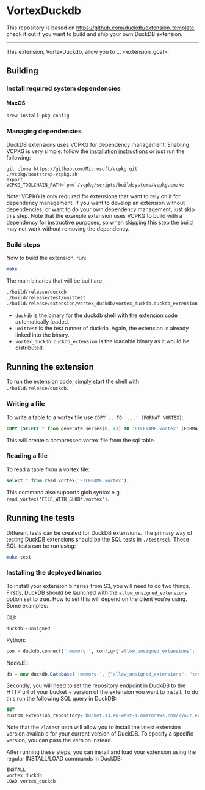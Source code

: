 # VortexDuckdb

This repository is based on https://github.com/duckdb/extension-template, check it out if you want to build and ship
your own DuckDB extension.

---

This extension, VortexDuckdb, allow you to ... <extension_goal>.

## Building

### Install required system dependencies

#### MacOS

```shell
brew install pkg-config
```

### Managing dependencies

DuckDB extensions uses VCPKG for dependency management. Enabling VCPKG is very simple: follow
the [installation instructions](https://vcpkg.io/en/getting-started) or just run the following:

```shell
git clone https://github.com/Microsoft/vcpkg.git
./vcpkg/bootstrap-vcpkg.sh
export VCPKG_TOOLCHAIN_PATH=`pwd`/vcpkg/scripts/buildsystems/vcpkg.cmake
```

Note: VCPKG is only required for extensions that want to rely on it for dependency management. If you want to develop an
extension without dependencies, or want to do your own dependency management, just skip this step. Note that the example
extension uses VCPKG to build with a dependency for instructive purposes, so when skipping this step the build may not
work without removing the dependency.

### Build steps

Now to build the extension, run:

```sh
make
```

The main binaries that will be built are:

```sh
./build/release/duckdb
./build/release/test/unittest
./build/release/extension/vortex_duckdb/vortex_duckdb.duckdb_extension
```

- `duckdb` is the binary for the duckdb shell with the extension code automatically loaded.
- `unittest` is the test runner of duckdb. Again, the extension is already linked into the binary.
- `vortex_duckdb.duckdb_extension` is the loadable binary as it would be distributed.

## Running the extension

To run the extension code, simply start the shell with `./build/release/duckdb`.

### Writing a file

To write a table to a vortex file use `COPY .. TO '...' (FORMAT VORTEX)`:
```sql
COPY (SELECT * from generate_series(0, 4)) TO 'FILENAME.vortex' (FORMAT VORTEX);
```
This will create a compressed vortex file from the sql table.

### Reading a file

To read a table from a vortex file:
```sql
select * from read_vortex('FILENAME.vortex');
```
This command also supports glob syntax e.g. `read_vortex('FILE_WITH_GLOB*.vortex')`.

## Running the tests

Different tests can be created for DuckDB extensions. The primary way of testing DuckDB extensions should be the SQL
tests in `./test/sql`. These SQL tests can be run using:

```sh
make test
```

### Installing the deployed binaries

To install your extension binaries from S3, you will need to do two things. Firstly, DuckDB should be launched with the
`allow_unsigned_extensions` option set to true. How to set this will depend on the client you're using. Some examples:

CLI:

```shell
duckdb -unsigned
```

Python:

```python
con = duckdb.connect(':memory:', config={'allow_unsigned_extensions': 'true'})
```

NodeJS:

```js
db = new duckdb.Database(':memory:', {"allow_unsigned_extensions": "true"});
```

Secondly, you will need to set the repository endpoint in DuckDB to the HTTP url of your bucket + version of the
extension
you want to install. To do this run the following SQL query in DuckDB:

```sql
SET
custom_extension_repository='bucket.s3.eu-west-1.amazonaws.com/<your_extension_name>/latest';
```

Note that the `/latest` path will allow you to install the latest extension version available for your current version
of
DuckDB. To specify a specific version, you can pass the version instead.

After running these steps, you can install and load your extension using the regular INSTALL/LOAD commands in DuckDB:

```sql
INSTALL
vortex_duckdb
LOAD vortex_duckdb
```
